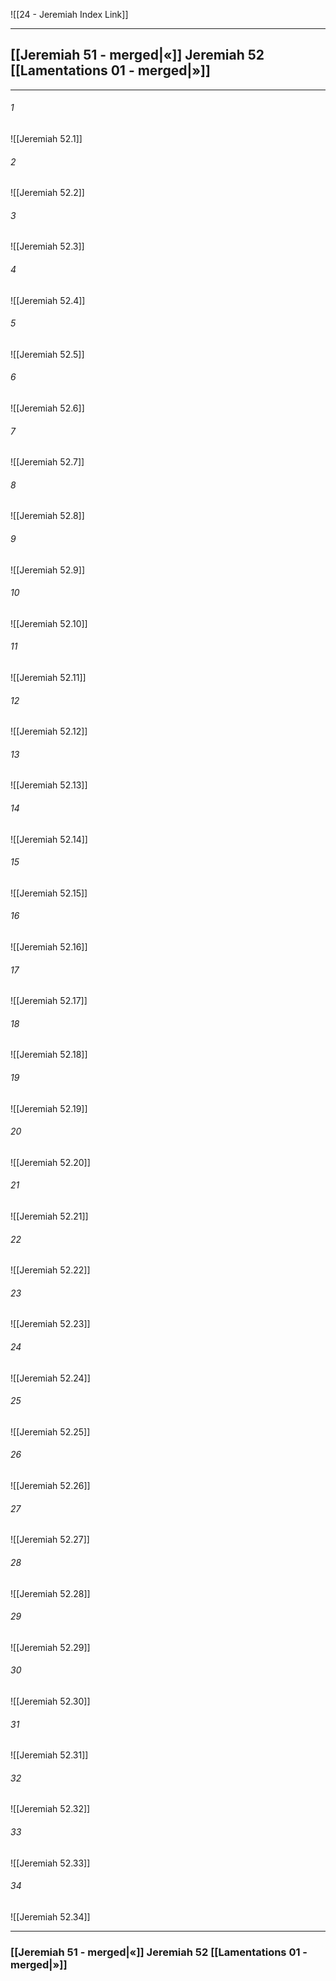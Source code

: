 ![[24 - Jeremiah Index Link]]

---
##  [[Jeremiah 51 - merged|«]] Jeremiah 52 [[Lamentations 01 - merged|»]]

---

###### 1
![[Jeremiah 52.1]] 

###### 2
![[Jeremiah 52.2]] 

###### 3
![[Jeremiah 52.3]] 

###### 4
![[Jeremiah 52.4]]

###### 5 
![[Jeremiah 52.5]] 

###### 6
![[Jeremiah 52.6]] 

###### 7
![[Jeremiah 52.7]] 

###### 8
![[Jeremiah 52.8]] 

###### 9
![[Jeremiah 52.9]] 

###### 10
![[Jeremiah 52.10]] 

###### 11
![[Jeremiah 52.11]] 

###### 12
![[Jeremiah 52.12]]

###### 13
![[Jeremiah 52.13]] 

###### 14
![[Jeremiah 52.14]] 

###### 15
![[Jeremiah 52.15]]

###### 16
![[Jeremiah 52.16]] 

###### 17
![[Jeremiah 52.17]]

###### 18
![[Jeremiah 52.18]] 

###### 19
![[Jeremiah 52.19]] 

###### 20
![[Jeremiah 52.20]]

###### 21
![[Jeremiah 52.21]] 

###### 22
![[Jeremiah 52.22]] 

###### 23
![[Jeremiah 52.23]]

###### 24
![[Jeremiah 52.24]] 

###### 25
![[Jeremiah 52.25]]

###### 26
![[Jeremiah 52.26]] 

###### 27
![[Jeremiah 52.27]] 

###### 28
![[Jeremiah 52.28]]

###### 29
![[Jeremiah 52.29]] 

###### 30
![[Jeremiah 52.30]] 

###### 31
![[Jeremiah 52.31]] 

###### 32
![[Jeremiah 52.32]] 

###### 33
![[Jeremiah 52.33]]

###### 34
![[Jeremiah 52.34]] 


---
###  [[Jeremiah 51 - merged|«]] Jeremiah 52 [[Lamentations 01 - merged|»]]